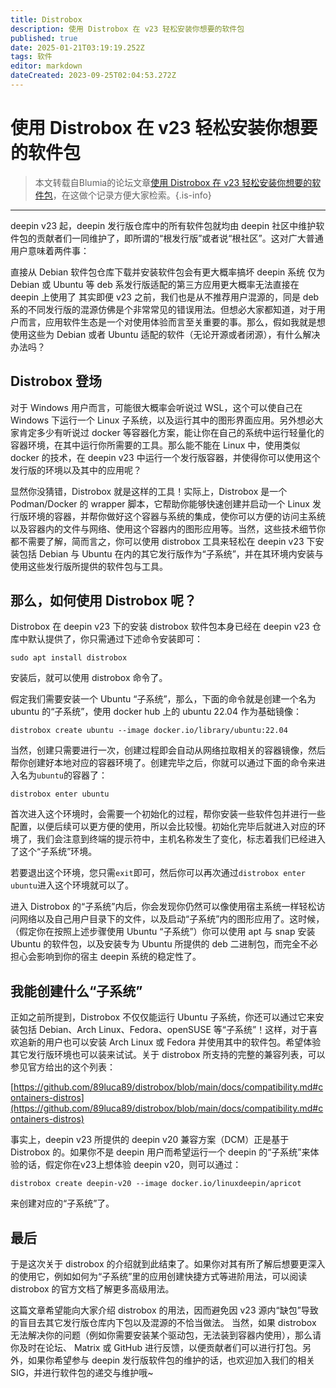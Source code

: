 ```yaml
---
title: Distrobox
description: 使用 Distrobox 在 v23 轻松安装你想要的软件包
published: true
date: 2025-01-21T03:19:19.252Z
tags: 软件
editor: markdown
dateCreated: 2023-09-25T02:04:53.272Z
---
```


# 使用 Distrobox 在 v23 轻松安装你想要的软件包
> 本文转载自Blumia的论坛文章[使用 Distrobox 在 v23 轻松安装你想要的软件包](https://bbs.deepin.org/post/257787)，在这做个记录方便大家检索。{.is-info}

---
deepin v23 起，deepin 发行版仓库中的所有软件包就均由 deepin 社区中维护软件包的贡献者们一同维护了，即所谓的“根发行版”或者说“根社区”。这对广大普通用户意味着两件事：

直接从 Debian 软件包仓库下载并安装软件包会有更大概率搞坏 deepin 系统
仅为 Debian 或 Ubuntu 等 deb 系发行版适配的第三方应用更大概率无法直接在 deepin 上使用了
其实即便 v23 之前，我们也是从不推荐用户混源的，同是 deb 系的不同发行版的混源仿佛是个非常常见的错误用法。但想必大家都知道，对于用户而言，应用软件生态是一个对使用体验而言至关重要的事。那么，假如我就是想使用这些为 Debian 或者 Ubuntu 适配的软件（无论开源或者闭源），有什么解决办法吗？

## Distrobox 登场
对于 Windows 用户而言，可能很大概率会听说过 WSL，这个可以使自己在 Windows 下运行一个 Linux 子系统，以及运行其中的图形界面应用。另外想必大家肯定多少有听说过 docker 等容器化方案，能让你在自己的系统中运行轻量化的容器环境，在其中运行你所需要的工具。那么能不能在 Linux 中，使用类似 docker 的技术，在 deepin v23 中运行一个发行版容器，并使得你可以使用这个发行版的环境以及其中的应用呢？

显然你没猜错，Distrobox 就是这样的工具！实际上，Distrobox 是一个 Podman/Docker 的 wrapper 脚本，它帮助你能够快速创建并启动一个 Linux 发行版环境的容器，并帮你做好这个容器与系统的集成，使你可以方便的访问主系统以及容器内的文件与网络、使用这个容器内的图形应用等。当然，这些技术细节你都不需要了解，简而言之，你可以使用 distrobox 工具来轻松在 deepin v23 下安装包括 Debian 与 Ubuntu 在内的其它发行版作为“子系统”，并在其环境内安装与使用这些发行版所提供的软件包与工具。

## 那么，如何使用 Distrobox 呢？

Distrobox 在 deepin v23 下的安装
distrobox 软件包本身已经在 deepin v23 仓库中默认提供了，你只需通过下述命令安装即可：

```Shell
sudo apt install distrobox
```
安装后，就可以使用 distrobox 命令了。

假定我们需要安装一个 Ubuntu “子系统”，那么，下面的命令就是创建一个名为 ubuntu 的“子系统”，使用 docker hub 上的 ubuntu 22.04 作为基础镜像：
```
distrobox create ubuntu --image docker.io/library/ubuntu:22.04
```
当然，创建只需要进行一次，创建过程即会自动从网络拉取相关的容器镜像，然后帮你创建好本地对应的容器环境了。创建完毕之后，你就可以通过下面的命令来进入名为`ubuntu`的容器了：
```
distrobox enter ubuntu
```
首次进入这个环境时，会需要一个初始化的过程，帮你安装一些软件包并进行一些配置，以便后续可以更方便的使用，所以会比较慢。初始化完毕后就进入对应的环境了，我们会注意到终端的提示符中，主机名称发生了变化，标志着我们已经进入了这个“子系统”环境。

若要退出这个环境，您只需`exit`即可，然后你可以再次通过`distrobox enter ubuntu`进入这个环境就可以了。

进入 Distrobox 的“子系统”内后，你会发现你仍然可以像使用宿主系统一样轻松访问网络以及自己用户目录下的文件，以及启动“子系统”内的图形应用了。这时候，（假定你在按照上述步骤使用 Ubuntu “子系统”）你可以使用 apt 与 snap 安装 Ubuntu 的软件包，以及安装专为 Ubuntu 所提供的 deb 二进制包，而完全不必担心会影响到你的宿主 deepin 系统的稳定性了。

## 我能创建什么“子系统”
正如之前所提到，Distrobox 不仅仅能运行 Ubuntu 子系统，你还可以通过它来安装包括 Debian、Arch Linux、Fedora、openSUSE 等“子系统”！这样，对于喜欢追新的用户也可以安装 Arch Linux 或 Fedora 并使用其中的软件包。希望体验其它发行版环境也可以装来试试。关于 distrobox 所支持的完整的兼容列表，可以参见官方给出的这个列表：

[https://github.com/89luca89/distrobox/blob/main/docs/compatibility.md#containers-distros](https://github.com/89luca89/distrobox/blob/main/docs/compatibility.md#containers-distros)

事实上，deepin v23 所提供的 deepin v20 兼容方案（DCM）正是基于 Distrobox 的。如果你不是 deepin 用户而希望运行一个 deepin 的“子系统”来体验的话，假定你在v23上想体验 deepin v20，则可以通过：
```
distrobox create deepin-v20 --image docker.io/linuxdeepin/apricot
```
 来创建对应的“子系统”了。
## 最后
于是这次关于 distrobox 的介绍就到此结束了。如果你对其有所了解后想要更深入的使用它，例如如何为“子系统”里的应用创建快捷方式等进阶用法，可以阅读 distrobox 的官方文档了解更多高级用法。

这篇文章希望能向大家介绍 distrobox 的用法，因而避免因 v23 源内“缺包”导致的盲目去其它发行版仓库内下包以及混源的不恰当做法。
当然，如果 distrobox 无法解决你的问题（例如你需要安装某个驱动包，无法装到容器内使用），那么请你及时在论坛、 Matrix 或 GitHub 进行反馈，以便贡献者们可以进行打包。另外，如果你希望参与 deepin 发行版软件包的维护的话，也欢迎加入我们的相关 SIG，并进行软件包的递交与维护哦~

